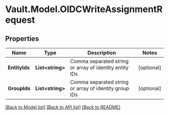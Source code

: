 # Vault.Model.OIDCWriteAssignmentRequest

## Properties

Name | Type | Description | Notes
------------ | ------------- | ------------- | -------------
**EntityIds** | **List&lt;string&gt;** | Comma separated string or array of identity entity IDs | [optional] 
**GroupIds** | **List&lt;string&gt;** | Comma separated string or array of identity group IDs | [optional] 

[[Back to Model list]](../README.md#documentation-for-models) [[Back to API list]](../README.md#documentation-for-api-endpoints) [[Back to README]](../README.md)

